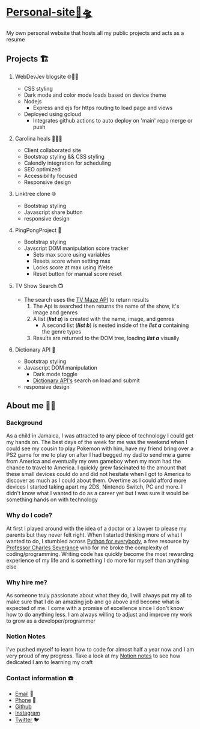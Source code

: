 # [Personal-site🐙🛸](https://webdevblogsite-production.up.railway.app)

My own personal website that hosts all my public projects and acts as a resume  

## Projects  🏗️

1. WebDevJev blogsite 🌐✍🏾

   - CSS styling
   - Dark mode and color mode loads based on device theme
   - Nodejs
      - Express and ejs for https routing to load page and views
   - Deployed using gcloud
     - Integrates github actions to auto deploy on 'main' repo merge or push  

2. Carolina heals 🧘🏼‍♀️  

   - Client collaborated site
   - Bootstrap styling && CSS styling
   - Calendly integration for scheduling
   - SEO optimized
   - Accessibility focused
   - Responsive design  

3. Linktree clone  🌐

   - Bootstrap styling
   - Javascript share button
   - responsive design

4. PingPongProject  🏓  

   - Bootstrap styling  
   - Javscript DOM manipulation score tracker
     - Sets max score using variables
     - Resets score when setting max
     - Locks score at max using if/else
     - Reset button for manual score reset  

5. TV Show Search  📺

   - The search uses the [TV Maze API](https://www.tvmaze.com) to return results  
     1. The Api is searched then returns the name of the show, it's image and genres
     2. A list (***list a***) is created with the name, image, and genres  
         - A second list (***list b***) is nested inside of the ***list a*** containing the genre types
     3. Results are returned to the DOM tree, loading ***list a*** visually

6. Dictionary API  📖

   - Bootstrap styling
   - Javascript DOM manipulation
     - Dark mode toggle
     - [Dictionary API's](https://dictionaryapi.dev "link to dictionary API's homepage") search on load and submit
   - responsive design  

## About me 👨‍💻

### Background

As a child in Jamaica, I was attracted to any piece of technology I could get my hands on. The best days
of the week for me was the weekend when I could see my cousin to play Pokemon with him, have my friend
bring over a PS2 game for me to play on after I had begged my dad to send me a game from America and
eventually my own gameboy when my mom had the chance to travel to America. I quickly grew fascinated to
the amount that these small devices could do and did not hesitate when I got to America to discover as
much as I could about them. Overtime as I could afford more devices I started taking apart my 2DS,
Nintendo Switch, PC and more. I didn't know what I wanted to do as a career yet but I was sure it would
be something hands on with technology

### Why do I code?

At first I played around with the idea of a doctor or a lawyer to please my parents but they never felt
right. When I started thinking more of what I wanted to do, I stumbled across [Python for everybody](https://www.py4e.com), a free resource by
[Professor Charles Severance](https://www.dr-chuck.com "Link to Professor Severance's personal page") who
for me broke the complexity of coding/programming. Writing code has quickly become the most rewarding
experience of my life and is something I do more for myself than anything else

### Why hire me?

As someone truly passionate about what they do, I will always put my all to make sure that I do an
amazing job and go above and become what is expected of me. I come with a promise of excellence since I
don't know how to do anything less. I am always willing to adjust and improve my work to grow as a
developer/programmer

### Notion Notes

I've pushed myself to learn how to code for almost half a year now and I am very proud of my progress.
Take a look at my [Notion notes](https://jthompsonx.notion.site/5a2c7eccfe684d76b6f1c05ac2767d37?v=86ef74930e3140cb8f4f3cd49d14ef84)  to see
how dedicated I am to learning my craft

### Contact information ☎️

- [Email](webdevjev@gmail.com 'My email: webdevjev@gmail.com')  📧
- [Phone](561-536-8248 'My phone number: 561-536-8248')  📱
- [Github](https://github.com/JevonThompsonx 'Link to my github')  
- [Instagram](https://www.instagram.com/jevonxt/ 'Link to my instagram')  
- [Twitter](https://twitter.com/JevonThompson12 'Link to my twitter')  🐦
